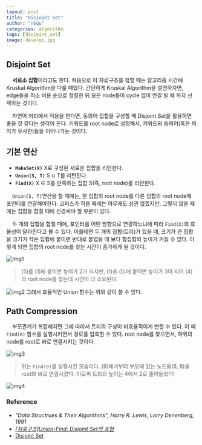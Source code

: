 ```yaml
---
layout: post
title: "Disjoint Set"
author: "nbqu"
categories: algorithm
tags: [disjoint_set]
image: develop.jpg
---
```


## Disjoint Set
&nbsp;&nbsp;&nbsp;&nbsp;**서로소 집합**이라고도 한다. 처음으로 이 자료구조를 접할 때는 알고리즘 시간에 Kruskal Algorithm을 다룰 때였다. 간단하게 Kruskal Algorithm을 설명하자면, edge들을 최소 비용 순으로 정렬한 뒤 모든 node들이 cycle 없이 연결 될 때 까지 선택하는 것이다. 

&nbsp;&nbsp;&nbsp;&nbsp;자연어 처리에서 적용을 한다면, 동의어 집합을 구성할 때 Disjoint Set을 활용하면 좋을 것 같다는 생각이 든다. 키워드를 root node로 설정해서, 키워드와 동의어(혹은 의미가 유사한)들을 이어나가는 것이다.
## 기본 연산

 - **``MakeSet(X)``** X로 구성된 새로운 집합을 리턴한다.
 - **``Union(S, T)``** S ∪ T를 리턴한다.
 - **``Find(X)``** X ∈ S를 만족하는 집합 S(즉, root node)를 리턴한다.

&nbsp;&nbsp;&nbsp;&nbsp;``Union(S, T)``연산을 할 때에는, 한 집합의 root node를 다른 집합의 root node에 포인터를 연결해야한다. 코퍼스가 작을 때에는 아무래도 상관 없겠지만, 그렇지 않을 때에는 집합을 합칠 때에 신경써야 할 부분이 있다.

&nbsp;&nbsp;&nbsp;&nbsp;두 개의 집합을 합칠 때에, 포인터를 어떤 방향으로 연결하느냐에 따라 ``Find(X)``의 효율성이 달라진다고 볼 수 있다. 이를테면 두 개의 집합(트리)가 있을 때, 크기가 큰 집합을 크기가 작은 집합에 붙이면 반대로 붙였을 때 보다 합집합의 높이가 커질 수 있다. 이렇게 되면 집합의 root node를 찾는 시간이 증가하게 될 것이다.

![img1](https://user-images.githubusercontent.com/31720981/89159852-0fd59180-d5ab-11ea-92d6-156f1fa05b3f.jpeg)

> (5)를 (1)에 붙이면 높이가 2가 되지만, (1)을 (5)에 붙이면 높이가 3이 되어 (4)의 root node를 찾는데 시간이 더 소요된다.

![img2](https://user-images.githubusercontent.com/31720981/89159861-12d08200-d5ab-11ea-8eba-d8a7bef65fa6.png)
그래서 효율적인 Union 함수는 위와 같이 쓸 수 있다.

## Path Compression
&nbsp;&nbsp;&nbsp;&nbsp;부모관계가 복잡해지면 그에 따라서 트리의 구성이 비효율적이게 변할 수 있다. 이 때 ``Find(X)`` 함수를 실행시키면서 경로를 압축할 수 있다. root node를 찾으면서, 하위의 node를 root로 바로 연결시키는 것이다.

![img3](https://user-images.githubusercontent.com/31720981/89159863-1401af00-d5ab-11ea-8d10-859d3df4555e.png)
> 위는 ``Find(9)``를 실행시킨 모습이다. (9)에서부터 부모에 있는 노드들(6, 8)을 root와 바로 연결시켰다. 이로써 트리의 높이는 4에서 2로 줄어들었다!

![img4](https://user-images.githubusercontent.com/31720981/89159869-149a4580-d5ab-11ea-888e-03313db90528.png)

### Reference
- *"Data Structrues & Their Algorithms", Harry R. Lewis, Larry Denenberg, 1991*
- [*[자료구조]Union-Find: Disjoint Set의 표현*](https://bowbowbow.tistory.com/26)
- [Disjoint Set](https://ratsgo.github.io/data%20structure&algorithm/2017/11/12/disjointset/)